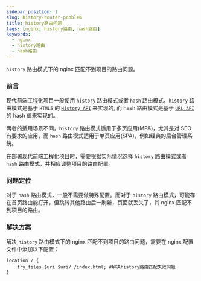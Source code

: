 ```yaml
---
sidebar_position: 1
slug: history-router-problem
title: history路由问题
tags: [nginx, history路由, hash路由]
keywords:
  - nginx
  - history路由
  - hash路由
---
```


`history` 路由模式下的 nginx 匹配不到项目的路由问题。

### 前言

现代前端工程化项目一般使用 `history` 路由模式或者 `hash` 路由模式，`history` 路由模式是基于 `HTML5` 的 [`History API`](https://developer.mozilla.org/docs/Web/API/History) 来实现的, 而 hash 路由模式是基于 [`URL API`](https://developer.mozilla.org/docs/Web/API/URL) 的 hash 值来实现的。

两者的适用场景不同，`history` 路由模式适用于多页应用(MPA)，尤其是对 SEO 有要求的应用，而 `hash` 路由模式适用于单页应用(SPA)，例如经典的后台管理系统。

在部署现代前端工程化项目时，需要根据实际情况选择 `history` 路由模式或者 `hash` 路由模式，并相应调整项目的路由配置。

### 问题定位

对于 `hash` 路由模式，一般不需要做特殊配置。而对于 `history` 路由模式，可能存在首页路由能打开，但跳转其他路由后一刷新，页面就丢失了，其 nginx 匹配不到项目的路由。

### 解决方案

解决 `history` 路由模式下的 nginx 匹配不到项目的路由问题，需要在 nginx 配置文件中添加以下配置：

```vim title="nginx.conf"
location / {
    try_files $uri $uri/ /index.html; #解决history路由匹配失败问题
}
```
